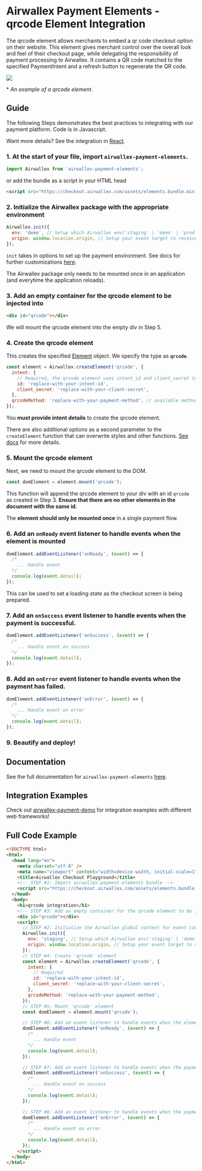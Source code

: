# Airwallex Payment Elements - qrcode Element Integration

The qrcode element allows merchants to embed a qr code checkout option on their website. This element gives merchant control over the overall look and feel of their checkout page, while delegating the responsibility of payment processing to Airwallex. It contains a QR code matched to the specified PaymentIntent and a refresh button to regenerate the QR code.

![](assets/qrcode.gif)

\* _An example of a qrcode element._

## Guide

The following Steps demonstrates the best practices to integrating with our payment platform. Code is in Javascript.

Want more details? See the integration in [React](/integrations/react/src/components/Qrcode.jsx).

### 1. At the start of your file, import `airwallex-payment-elements`.

```js
import Airwallex from 'airwallex-payment-elements';
```

or add the bundle as a script in your HTML head

```html
<script src="https://checkout.airwallex.com/assets/elements.bundle.min.js"></script>
```

### 2. Initialize the Airwallex package with the appropriate environment

```js
Airwallex.init({
  env: 'demo', // Setup which Airwallex env('staging' | 'demo' | 'prod') to integrate with
  origin: window.location.origin, // Setup your event target to receive the browser events message
});
```

`init` takes in options to set up the payment environment. See docs for further customizations [here](/docs/airwallex-payment-elements#init).

The Airwallex package only needs to be mounted once in an application (and everytime the application reloads).

### 3. Add an empty container for the qrcode element to be injected into

```html
<div id="qrcode"></div>
```

We will mount the qrcode element into the empty div in Step 5.

### 4. Create the qrcode element

This creates the specified [Element](/docs#Element) object. We specify the type as **`qrcode`**.

```js
const element = Airwallex.createElement('qrcode', {
  intent: {
    // Required, the qrcode element uses intent_id and client_secret to prepare checkout
    id: 'replace-with-your-intent-id',
    client_secret: 'replace-with-your-client-secret',
  },
  qrcodeMethod: 'replace-with-your-payment-method', // available methods: 'alipayhk', 'kakaopay', 'wechatpay'
});
```

You **must provide intent details** to create the qrcode element.

There are also additional options as a second parameter to the `createElement` function that can overwrite styles and other functions. [See docs](/docs#createElement) for more details.

### 5. Mount the qrcode element

Next, we need to mount the qrcode element to the DOM.

```js
const domElement = element.mount('qrcode');
```

This function will append the qrcode element to your div with an id `qrcode` as created in Step 3. **Ensure that there are no other elements in the document with the same id**.

The **element should only be mounted once** in a single payment flow.

### 6. Add an `onReady` event listener to handle events when the element is mounted

```js
domElement.addEventListener('onReady', (event) => {
  /*
    ... Handle event
  */
  console.log(event.detail);
});
```

This can be used to set a loading state as the checkout screen is being prepared.

### 7. Add an `onSuccess` event listener to handle events when the payment is successful.

```js
domElement.addEventListener('onSuccess', (event) => {
  /*
    ... Handle event on success
  */
  console.log(event.detail);
});
```

### 8. Add an `onError` event listener to handle events when the payment has failed.

```js
domElement.addEventListener('onError', (event) => {
  /*
    ... Handle event on error
  */
  console.log(event.detail);
});
```

### 9. Beautify and deploy!

## Documentation

See the full documentation for `airwallex-payment-elements` [here](/docs).

## Integration Examples

Check out [airwallex-payment-demo](/../../tree/master) for integration examples with different web frameworks!

## Full Code Example

```html
<!DOCTYPE html>
<html>
  <head lang="en">
    <meta charset="utf-8" />
    <meta name="viewport" content="width=device-width, initial-scale=1" />
    <title>Airwallex Checkout Playground</title>
    <!-- STEP #1: Import airwallex-payment-elements bundle -->
    <script src="https://checkout.airwallex.com/assets/elements.bundle.min.js"></script>
  </head>
  <body>
    <h1>qrcode integration</h1>
    <!-- STEP #3: Add an empty container for the qrcode element to be injected into -->
    <div id="qrcode"></div>
    <script>
      // STEP #2: Initialize the Airwallex global context for event communication
      Airwallex.init({
        env: 'staging', // Setup which Airwallex env('staging' | 'demo' | 'prod') to integrate with
        origin: window.location.origin, // Setup your event target to receive the browser events message
      });
      // STEP #4: Create 'qrcode' element
      const element = Airwallex.createElement('qrcode', {
        intent: {
          // Required
          id: 'replace-with-your-intent-id',
          client_secret: 'replace-with-your-client-secret',
        },
        qrcodeMethod: 'replace-with-your-payment-method',
      });
      // STEP #5: Mount 'qrcode' element
      const domElement = element.mount('qrcode');

      // STEP #6: Add an event listener to handle events when the element is mounted
      domElement.addEventListener('onReady', (event) => {
        /*
          ... Handle event
        */
        console.log(event.detail);
      });

      // STEP #7: Add an event listener to handle events when the payment is successful.
      domElement.addEventListener('onSuccess', (event) => {
        /*
          ... Handle event on success
        */
        console.log(event.detail);
      });

      // STEP #8: Add an event listener to handle events when the payment has failed.
      domElement.addEventListener('onError', (event) => {
        /*
          ... Handle event on error
        */
        console.log(event.detail);
      });
    </script>
  </body>
</html>
```
